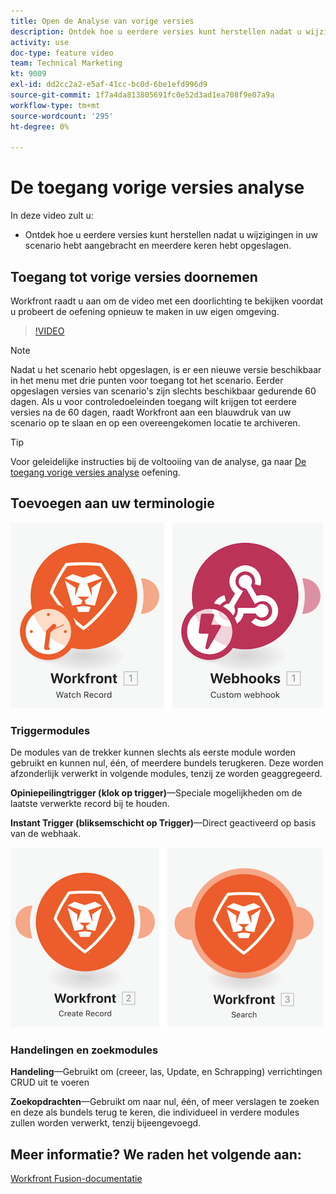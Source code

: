 ```yaml
---
title: Open de Analyse van vorige versies
description: Ontdek hoe u eerdere versies kunt herstellen nadat u wijzigingen in uw scenario hebt aangebracht en deze hebt opgeslagen in [!DNL Adobe Workfront Fusion].
activity: use
doc-type: feature video
team: Technical Marketing
kt: 9009
exl-id: dd2cc2a2-e5af-41cc-bc0d-6be1efd996d9
source-git-commit: 1f7a4da813805691fc0e52d3ad1ea708f9e07a9a
workflow-type: tm+mt
source-wordcount: '295'
ht-degree: 0%

---
```


# De toegang vorige versies analyse

In deze video zult u:

* Ontdek hoe u eerdere versies kunt herstellen nadat u wijzigingen in uw scenario hebt aangebracht en meerdere keren hebt opgeslagen.

## Toegang tot vorige versies doornemen

Workfront raadt u aan om de video met een doorlichting te bekijken voordat u probeert de oefening opnieuw te maken in uw eigen omgeving.

>[!VIDEO](https://video.tv.adobe.com/v/335268/?quality=12)

>[!NOTE]
>
>Nadat u het scenario hebt opgeslagen, is er een nieuwe versie beschikbaar in het menu met drie punten voor toegang tot het scenario. Eerder opgeslagen versies van scenario&#39;s zijn slechts beschikbaar gedurende 60 dagen. Als u voor controledoeleinden toegang wilt krijgen tot eerdere versies na de 60 dagen, raadt Workfront aan een blauwdruk van uw scenario op te slaan en op een overeengekomen locatie te archiveren.

>[!TIP]
>
>Voor geleidelijke instructies bij de voltooiing van de analyse, ga naar [De toegang vorige versies analyse](https://experienceleague.adobe.com/docs/workfront-learn/tutorials-workfront/fusion/exercises/access-previous-versions.html?lang=en) oefening.

## Toevoegen aan uw terminologie

![Een afbeelding van een controlerecord en een aangepaste webhamodule](assets/understand-the-basics-3.png)

### Triggermodules

De modules van de trekker kunnen slechts als eerste module worden gebruikt en kunnen nul, één, of meerdere bundels terugkeren. Deze worden afzonderlijk verwerkt in volgende modules, tenzij ze worden geaggregeerd.

**Opiniepeilingtrigger (klok op trigger)**—Speciale mogelijkheden om de laatste verwerkte record bij te houden.

**Instant Trigger (bliksemschicht op Trigger)**—Direct geactiveerd op basis van de webhaak.

![Een afbeelding van een record en een zoekmodule maken](assets/understand-the-basics-4.png)

### Handelingen en zoekmodules

**Handeling**—Gebruikt om (creeer, las, Update, en Schrapping) verrichtingen CRUD uit te voeren

**Zoekopdrachten**—Gebruikt om naar nul, één, of meer verslagen te zoeken en deze als bundels terug te keren, die individueel in verdere modules zullen worden verwerkt, tenzij bijeengevoegd.

## Meer informatie? We raden het volgende aan:

[Workfront Fusion-documentatie](https://experienceleague.adobe.com/docs/workfront/using/adobe-workfront-fusion/workfront-fusion-2.html?lang=en)
